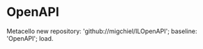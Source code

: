 # OpenAPI


Metacello new
  repository: 'github://migchiel/ILOpenAPI';
  baseline: 'OpenAPI';
  load.
